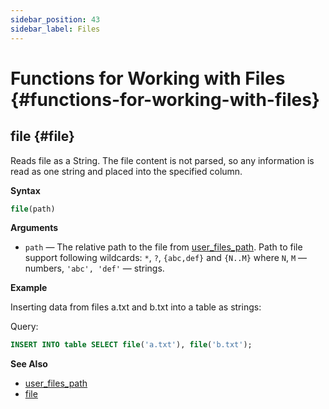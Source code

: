 ```yaml
---
sidebar_position: 43
sidebar_label: Files
---
```


# Functions for Working with Files {#functions-for-working-with-files}

## file {#file}

Reads file as a String. The file content is not parsed, so any information is read as one string and placed into the specified column.

**Syntax**

``` sql
file(path)
```

**Arguments**

-   `path` — The relative path to the file from [user_files_path](../../operations/server-configuration-parameters/settings.md#server_configuration_parameters-user_files_path). Path to file support following wildcards: `*`, `?`, `{abc,def}` and `{N..M}` where `N`, `M` — numbers, `'abc', 'def'` — strings.

**Example**

Inserting data from files a.txt and b.txt into a table as strings:

Query:

``` sql
INSERT INTO table SELECT file('a.txt'), file('b.txt');
```

**See Also**

-   [user_files_path](../../operations/server-configuration-parameters/settings.md#server_configuration_parameters-user_files_path)
-   [file](../table-functions/file.md)
